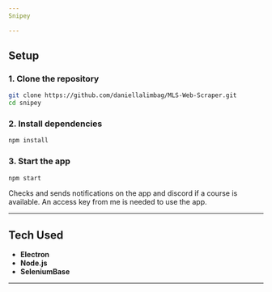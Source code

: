 ```yaml
---
Snipey

---
```

## Setup

### 1. Clone the repository
```bash
git clone https://github.com/daniellalimbag/MLS-Web-Scraper.git
cd snipey
```

### 2. Install dependencies
```bash
npm install
```

### 3. Start the app
```bash
npm start
```

Checks and sends notifications on the app and discord if a course is available.
An access key from me is needed to use the app.

---
## Tech Used
- **Electron**
- **Node.js**
- **SeleniumBase**
---
